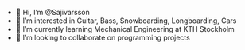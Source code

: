 - 👋 Hi, I’m @Sajivarsson
- 👀 I’m interested in Guitar, Bass, Snowboarding, Longboarding, Cars
- 🌱 I’m currently learning Mechanical Engineering at KTH Stockholm
- 💞️ I’m looking to collaborate on programming projects

<!---
Sajivarsson/Sajivarsson is a ✨ special ✨ repository because its `README.md` (this file) appears on your GitHub profile.
You can click the Preview link to take a look at your changes.
--->
